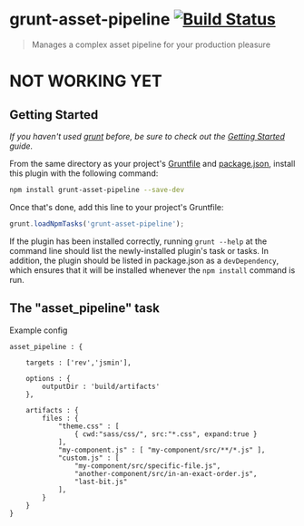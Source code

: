 # grunt-asset-pipeline [![Build Status](https://travis-ci.org/Causata/grunt-asset-pipeline.png)](https://travis-ci.org/Causata/grunt-asset-pipeline)

> Manages a complex asset pipeline for your production pleasure

# NOT WORKING YET

## Getting Started
_If you haven't used [grunt][] before, be sure to check out the [Getting Started][] guide._

From the same directory as your project's [Gruntfile][Getting Started] and [package.json][], install this plugin with the following command:

```bash
npm install grunt-asset-pipeline --save-dev
```

Once that's done, add this line to your project's Gruntfile:

```js
grunt.loadNpmTasks('grunt-asset-pipeline');
```

If the plugin has been installed correctly, running `grunt --help` at the command line should list the newly-installed plugin's task or tasks. In addition, the plugin should be listed in package.json as a `devDependency`, which ensures that it will be installed whenever the `npm install` command is run.

[grunt]: http://gruntjs.com/
[Getting Started]: https://github.com/gruntjs/grunt/blob/devel/docs/getting_started.md
[package.json]: https://npmjs.org/doc/json.html

## The "asset_pipeline" task

Example config

    asset_pipeline : {
        
        targets : ['rev','jsmin'],
        
        options : {
            outputDir : 'build/artifacts'
        },
        
        artifacts : {
            files : {
                "theme.css" : [
                    { cwd:"sass/css/", src:"*.css", expand:true } 
                ],
                "my-component.js" : [ "my-component/src/**/*.js" ],
                "custom.js" : [
                    "my-component/src/specific-file.js",
                    "another-component/src/in-an-exact-order.js",
                    "last-bit.js"
                ],
            }
        }
    }

